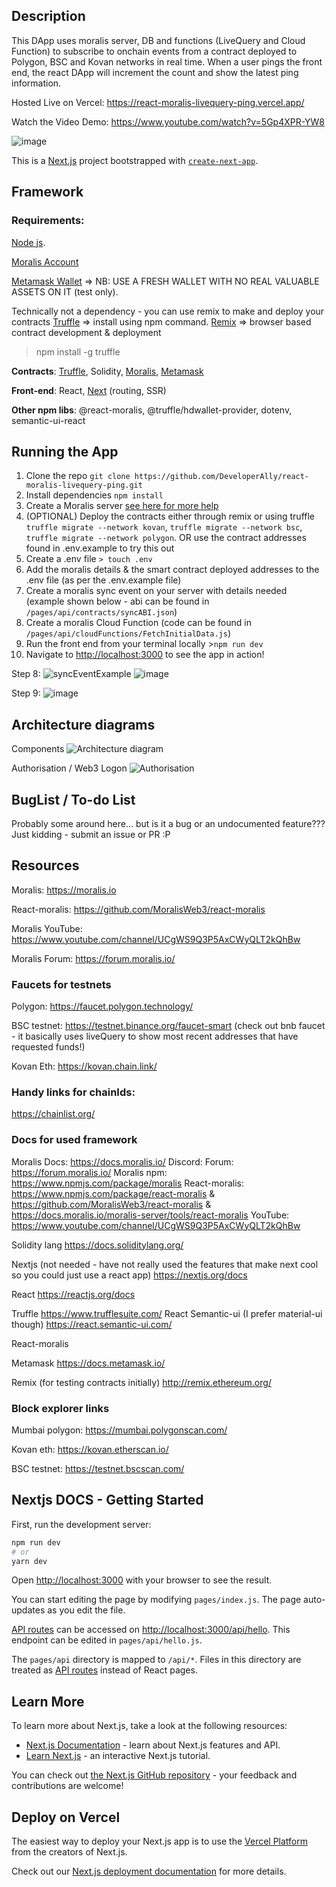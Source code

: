 ## Description

This DApp uses moralis server, DB and functions (LiveQuery and Cloud Function) to subscribe to onchain events from a contract deployed to Polygon, BSC and Kovan networks in real time. When a user pings the front end, the react DApp will increment the count and show the latest ping information.

Hosted Live on Vercel: https://react-moralis-livequery-ping.vercel.app/

Watch the Video Demo: https://www.youtube.com/watch?v=5Gp4XPR-YW8

![image](https://user-images.githubusercontent.com/12529822/135797271-a074c2dd-164a-4acf-9105-6b997aa0c3ba.png)


This is a [Next.js](https://nextjs.org/) project bootstrapped with [`create-next-app`](https://github.com/vercel/next.js/tree/canary/packages/create-next-app).


## Framework

### Requirements:

[Node js](https://nodejs.org/en/). 

[Moralis Account](https://moralis.io/)

[Metamask Wallet](https://metamask.io/) => NB: USE A FRESH WALLET WITH NO REAL VALUABLE ASSETS ON IT (test only). 

Technically not a dependency - you can use remix to make and deploy your contracts
[Truffle](https://www.trufflesuite.com/truffle) => install using npm command. 
[Remix](http://remix.ethereum.org/) => browser based contract development & deployment

> npm install -g truffle


**Contracts**: [Truffle](https://www.trufflesuite.com/truffle), Solidity, [Moralis](https://moralis.io/), [Metamask](https://docs.metamask.io/guide/)

**Front-end**: React, [Next](https://nextjs.org/) (routing, SSR)

**Other npm libs**: @react-moralis, @truffle/hdwallet-provider, dotenv, semantic-ui-react 



## **Running the App**

1. Clone the repo `git clone https://github.com/DeveloperAlly/react-moralis-livequery-ping.git`
2. Install dependencies `npm install`
3. Create a Moralis server [see here for more help](https://docs.moralis.io/moralis-server/getting-started/quick-start)
4. (OPTIONAL) Deploy the contracts either through remix or using truffle `truffle migrate --network kovan`, `truffle migrate --network bsc`, `truffle migrate --network polygon`. OR use the contract addresses found in .env.example to try this out
6. Create a .env file `> touch .env`
7. Add the moralis details & the smart contract deployed addresses to the .env file (as per the .env.example file)
8. Create a moralis sync event on your server with details needed (example shown below - abi can be found in `/pages/api/contracts/syncABI.json`)
9. Create a moralis Cloud Function (code can be found in `/pages/api/cloudFunctions/FetchInitialData.js`)
10. Run the front end from your terminal locally >`npm run dev`
11. Navigate to [http://localhost:3000](http://localhost:3000/) to see the app in action!

Step 8:
![syncEventExample](https://user-images.githubusercontent.com/12529822/136136502-73bd055e-2159-403d-88eb-bf151d71cbde.png)
![image](https://user-images.githubusercontent.com/12529822/136136615-9b02301e-5ff4-4a02-a014-cfb8ae07a5d1.png)

Step 9:
![image](https://user-images.githubusercontent.com/12529822/136136661-6b9ac54e-4b31-44fc-8479-5d10672abffe.png)


## Architecture diagrams


Components
![Architecture diagram](https://user-images.githubusercontent.com/12529822/136002786-6bdf39d4-07f6-48e4-aff8-2d73517fea5b.png)


Authorisation / Web3 Logon
![Authorisation](https://user-images.githubusercontent.com/12529822/136002321-f383a620-ce70-4d23-afa6-39c3a5bbd8a8.png)



## BugList / To-do List 

Probably some around here... but is it a bug or an undocumented feature??? Just kidding - submit an issue or PR :P


## Resources

Moralis: https://moralis.io

React-moralis: https://github.com/MoralisWeb3/react-moralis

Moralis YouTube: https://www.youtube.com/channel/UCgWS9Q3P5AxCWyQLT2kQhBw

Moralis Forum: https://forum.moralis.io/



### Faucets for testnets 

Polygon: https://faucet.polygon.technology/

BSC testnet: https://testnet.binance.org/faucet-smart (check out bnb faucet - it basically uses liveQuery to show most recent addresses that have requested funds!)

Kovan Eth: https://kovan.chain.link/ 

### Handy links for chainIds:

https://chainlist.org/ 

### Docs for used framework
Moralis
Docs: https://docs.moralis.io/ 
Discord: 
Forum: https://forum.moralis.io/ 
Moralis npm: https://www.npmjs.com/package/moralis 
React-moralis: https://www.npmjs.com/package/react-moralis & https://github.com/MoralisWeb3/react-moralis & https://docs.moralis.io/moralis-server/tools/react-moralis 
YouTube: https://www.youtube.com/channel/UCgWS9Q3P5AxCWyQLT2kQhBw 

Solidity lang
https://docs.soliditylang.org/ 

Nextjs (not needed - have not really used the features that make next cool so you could just use a react app)
https://nextjs.org/docs

React
https://reactjs.org/docs 

Truffle
https://www.trufflesuite.com/ 
React Semantic-ui (I prefer material-ui though)
https://react.semantic-ui.com/ 

React-moralis

Metamask
https://docs.metamask.io/ 

Remix (for testing contracts initially)
http://remix.ethereum.org/


### Block explorer links

Mumbai polygon: https://mumbai.polygonscan.com/ 

Kovan eth: https://kovan.etherscan.io/ 

BSC testnet: https://testnet.bscscan.com/ 



## Nextjs DOCS - Getting Started

First, run the development server:

```bash
npm run dev
# or
yarn dev
```

Open [http://localhost:3000](http://localhost:3000) with your browser to see the result.

You can start editing the page by modifying `pages/index.js`. The page auto-updates as you edit the file.

[API routes](https://nextjs.org/docs/api-routes/introduction) can be accessed on [http://localhost:3000/api/hello](http://localhost:3000/api/hello). This endpoint can be edited in `pages/api/hello.js`.

The `pages/api` directory is mapped to `/api/*`. Files in this directory are treated as [API routes](https://nextjs.org/docs/api-routes/introduction) instead of React pages.

## Learn More

To learn more about Next.js, take a look at the following resources:

- [Next.js Documentation](https://nextjs.org/docs) - learn about Next.js features and API.
- [Learn Next.js](https://nextjs.org/learn) - an interactive Next.js tutorial.

You can check out [the Next.js GitHub repository](https://github.com/vercel/next.js/) - your feedback and contributions are welcome!

## Deploy on Vercel

The easiest way to deploy your Next.js app is to use the [Vercel Platform](https://vercel.com/new?utm_medium=default-template&filter=next.js&utm_source=create-next-app&utm_campaign=create-next-app-readme) from the creators of Next.js.

Check out our [Next.js deployment documentation](https://nextjs.org/docs/deployment) for more details.
